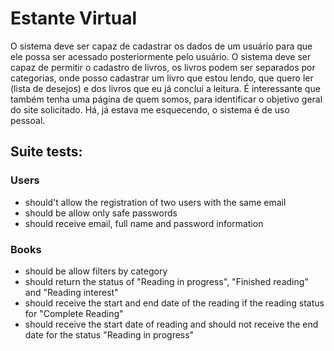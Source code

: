 # Estante Virtual

O sistema deve ser capaz de cadastrar os dados de um usuário para que ele possa ser acessado posteriormente pelo usuário. O sistema deve ser capaz de permitir o cadastro de livros, os livros podem ser separados por categorias, onde posso cadastrar um livro que estou lendo, que quero ler (lista de desejos) e dos livros que eu já concluí a leitura. É interessante que também tenha uma página de quem somos, para identificar o objetivo geral do site solicitado. Há, já estava me esquecendo, o sistema é de uso pessoal.

## Suite tests:

### Users
- should't allow the registration of two users with the same email
- should be allow only safe passwords
- should receive email, full name and password information

### Books
- should be allow filters by category
- should return the status of "Reading in progress", "Finished reading" and "Reading interest"
- should receive the start and end date of the reading if the reading status for "Complete Reading"
- should receive the start date of reading and should not receive the end date for the status "Reading in progress"

